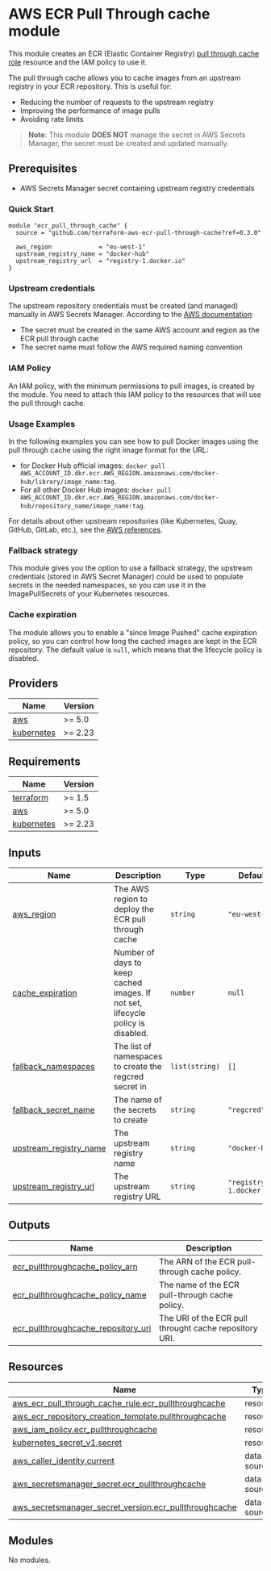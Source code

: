 # AWS ECR Pull Through cache module

This module creates an ECR (Elastic Container Registry) [pull through cache role](https://docs.aws.amazon.com/AmazonECR/latest/userguide/pull-through-cache-creating-rule.html) resource and the IAM policy to use it.

The pull through cache allows you to cache images from an upstream registry in your ECR repository. This is useful for:
- Reducing the number of requests to the upstream registry
- Improving the performance of image pulls
- Avoiding rate limits

> **Note**: This module **DOES NOT** manage the secret in AWS Secrets Manager, the secret must be created and updated manually.

## Prerequisites

- AWS Secrets Manager secret containing upstream registry credentials

### Quick Start

```hcl
module "ecr_pull_through_cache" {
  source = "github.com/terraform-aws-ecr-pull-through-cache?ref=0.3.0"

  aws_region             = "eu-west-1"
  upstream_registry_name = "docker-hub"
  upstream_registry_url  = "registry-1.docker.io"
}
```

### Upstream credentials

The upstream repository credentials must be created (and managed) manually in AWS Secrets Manager. According to the [AWS documentation](https://docs.aws.amazon.com/AmazonECR/latest/userguide/pull-through-cache-creating-rule.html#pull-through-cache-creating-rule-secretsmanager):
- The secret must be created in the same AWS account and region as the ECR pull through cache
- The secret name must follow the AWS required naming convention

### IAM Policy

An IAM policy, with the minimum permissions to pull images, is created by the module. You need to attach this IAM policy to the resources that will use the pull through cache.

### Usage Examples

In the following examples you can see how to pull Docker images using the pull through cache using the right image format for the URL:

- for Docker Hub official images: `docker pull AWS_ACCOUNT_ID.dkr.ecr.AWS_REGION.amazonaws.com/docker-hub/library/image_name:tag`.
- For all other Docker Hub images: `docker pull AWS_ACCOUNT_ID.dkr.ecr.AWS_REGION.amazonaws.com/docker-hub/repository_name/image_name:tag`.

For details about other upstream repositories (like Kubernetes, Quay, GitHub, GitLab, etc.), see the [AWS references](https://docs.aws.amazon.com/AmazonECR/latest/userguide/pull-through-cache-working-pulling.html).


### Fallback strategy

This module gives you the option to use a fallback strategy, the upstream credentials (stored in AWS Secret Manager) could be used to populate secrets in the needed namespaces, so you can use it in the ImagePullSecrets of your Kubernetes resources.

### Cache expiration

The module allows you to enable a "since Image Pushed" cache expiration policy, so you can control how long the cached images are kept in the ECR repository.
The default value is `null`, which means that the lifecycle policy is disabled.

<!-- BEGIN_TF_DOCS -->
## Providers

| Name | Version |
|------|---------|
| <a name="provider_aws"></a> [aws](#provider\_aws) | >= 5.0 |
| <a name="provider_kubernetes"></a> [kubernetes](#provider\_kubernetes) | >= 2.23 |

## Requirements

| Name | Version |
|------|---------|
| <a name="requirement_terraform"></a> [terraform](#requirement\_terraform) | >= 1.5 |
| <a name="requirement_aws"></a> [aws](#requirement\_aws) | >= 5.0 |
| <a name="requirement_kubernetes"></a> [kubernetes](#requirement\_kubernetes) | >= 2.23 |

## Inputs

| Name | Description | Type | Default | Required |
|------|-------------|------|---------|:--------:|
| <a name="input_aws_region"></a> [aws\_region](#input\_aws\_region) | The AWS region to deploy the ECR pull through cache | `string` | `"eu-west-1"` | no |
| <a name="input_cache_expiration"></a> [cache\_expiration](#input\_cache\_expiration) | Number of days to keep cached images. If not set, lifecycle policy is disabled. | `number` | `null` | no |
| <a name="input_fallback_namespaces"></a> [fallback\_namespaces](#input\_fallback\_namespaces) | The list of namespaces to create the regcred secret in | `list(string)` | `[]` | no |
| <a name="input_fallback_secret_name"></a> [fallback\_secret\_name](#input\_fallback\_secret\_name) | The name of the secrets to create | `string` | `"regcred"` | no |
| <a name="input_upstream_registry_name"></a> [upstream\_registry\_name](#input\_upstream\_registry\_name) | The upstream registry name | `string` | `"docker-hub"` | no |
| <a name="input_upstream_registry_url"></a> [upstream\_registry\_url](#input\_upstream\_registry\_url) | The upstream registry URL | `string` | `"registry-1.docker.io"` | no |

## Outputs

| Name | Description |
|------|-------------|
| <a name="output_ecr_pullthroughcache_policy_arn"></a> [ecr\_pullthroughcache\_policy\_arn](#output\_ecr\_pullthroughcache\_policy\_arn) | The ARN of the ECR pull-through cache policy. |
| <a name="output_ecr_pullthroughcache_policy_name"></a> [ecr\_pullthroughcache\_policy\_name](#output\_ecr\_pullthroughcache\_policy\_name) | The name of the ECR pull-through cache policy. |
| <a name="output_ecr_pullthroughcache_repository_uri"></a> [ecr\_pullthroughcache\_repository\_uri](#output\_ecr\_pullthroughcache\_repository\_uri) | The URI of the ECR pull throught cache repository URI. |

## Resources

| Name | Type |
|------|------|
| [aws_ecr_pull_through_cache_rule.ecr_pullthroughcache](https://registry.terraform.io/providers/hashicorp/aws/latest/docs/resources/ecr_pull_through_cache_rule) | resource |
| [aws_ecr_repository_creation_template.pullthroughcache](https://registry.terraform.io/providers/hashicorp/aws/latest/docs/resources/ecr_repository_creation_template) | resource |
| [aws_iam_policy.ecr_pullthroughcache](https://registry.terraform.io/providers/hashicorp/aws/latest/docs/resources/iam_policy) | resource |
| [kubernetes_secret_v1.secret](https://registry.terraform.io/providers/hashicorp/kubernetes/latest/docs/resources/secret_v1) | resource |
| [aws_caller_identity.current](https://registry.terraform.io/providers/hashicorp/aws/latest/docs/data-sources/caller_identity) | data source |
| [aws_secretsmanager_secret.ecr_pullthroughcache](https://registry.terraform.io/providers/hashicorp/aws/latest/docs/data-sources/secretsmanager_secret) | data source |
| [aws_secretsmanager_secret_version.ecr_pullthroughcache](https://registry.terraform.io/providers/hashicorp/aws/latest/docs/data-sources/secretsmanager_secret_version) | data source |

## Modules

No modules.

<!-- END_TF_DOCS -->
